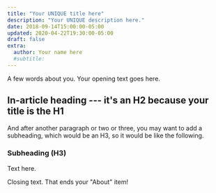 ```yaml
---
title: "Your UNIQUE title here"
description: "Your UNIQUE description here."
date: 2018-09-14T15:00:00-05:00
updated: 2020-04-22T19:30:00-05:00
draft: false
extra:
  author: Your name here
  #subtitle:
---
```


A few words about you.  Your opening text goes here.

## In-article heading --- it's an H2 because your title is the H1

And after another paragraph or two or three, you may want to add a subheading, which would be an H3, so it would be like the following.

### Subheading (H3)

Text here.

Closing text. That ends your "About" item!